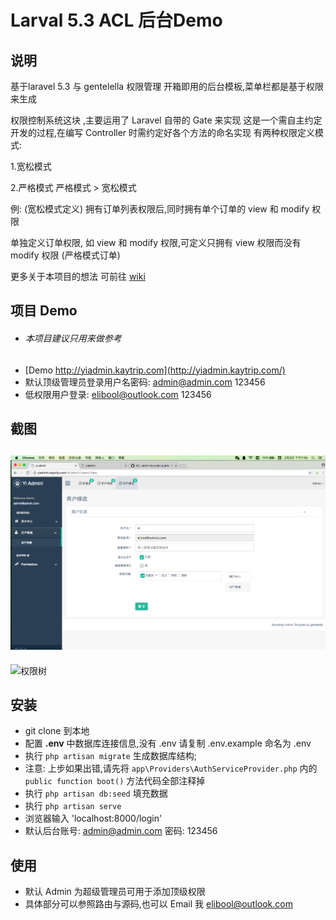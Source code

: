 # Larval 5.3 ACL 后台Demo

## 说明

基于laravel 5.3 与 gentelella 权限管理
开箱即用的后台模板,菜单栏都是基于权限来生成

权限控制系统这块 ,主要运用了 Laravel 自带的 Gate 来实现
这是一个需自主约定开发的过程,在编写 Controller 时需约定好各个方法的命名实现
有两种权限定义模式:

1.宽松模式

2.严格模式
严格模式 > 宽松模式

例:
(宽松模式定义) 拥有订单列表权限后,同时拥有单个订单的 view 和 modify 权限

单独定义订单权限, 如 view 和 modify 权限,可定义只拥有 view  权限而没有 modify 权限 (严格模式订单)

更多关于本项目的想法 可前往 [wiki](https://github.com/Elibool/ACL-management-with-Laravel-Bootstrap/wiki)




## 项目 Demo
- ###### 本项目建议只用来做参考
- [Demo http://yiadmin.kaytrip.com](http://yiadmin.kaytrip.com/)
- 默认顶级管理员登录用户名密码: admin@admin.com 123456
- 低权限用户登录: elibool@outlook.com 123456

## 截图

## ![laravel 用户权限分配](https://github.com/Elibool/ACL-admin-Laravel/blob/b27d2612b4a8392fbd5994eeb5b99c5c04817f3b/public/images/yi_admin2.png)

![权限树](https://github.com/Elibool/ACL-management-with-Laravel-Bootstrap/blob/master/public/images/yi_admin3.png)



## 安装

- git clone 到本地
- 配置 **.env** 中数据库连接信息,没有 .env 请复制 .env.example 命名为 .env
- 执行 `php artisan migrate` 生成数据库结构;
- 注意: 上步如果出错,请先将 `app\Providers\AuthServiceProvider.php` 内的 `public function boot()` 方法代码全部注释掉
- 执行 `php artisan db:seed` 填充数据
- 执行 `php artisan serve`
- 浏览器输入 'localhost:8000/login'
- 默认后台账号: admin@admin.com 密码: 123456


## 使用
- 默认 Admin 为超级管理员可用于添加顶级权限
- 具体部分可以参照路由与源码,也可以 Email 我 elibool@outlook.com

